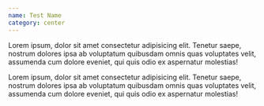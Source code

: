 ```yaml
---
name: Test Name
category: center
---
```

Lorem ipsum, dolor sit amet consectetur adipisicing elit. Tenetur saepe, nostrum dolores ipsa ab voluptatum quibusdam omnis quas voluptates velit, assumenda cum dolore eveniet, qui quis odio ex aspernatur molestias!

Lorem ipsum, dolor sit amet consectetur adipisicing elit. Tenetur saepe, nostrum dolores ipsa ab voluptatum quibusdam omnis quas voluptates velit, assumenda cum dolore eveniet, qui quis odio ex aspernatur molestias!
